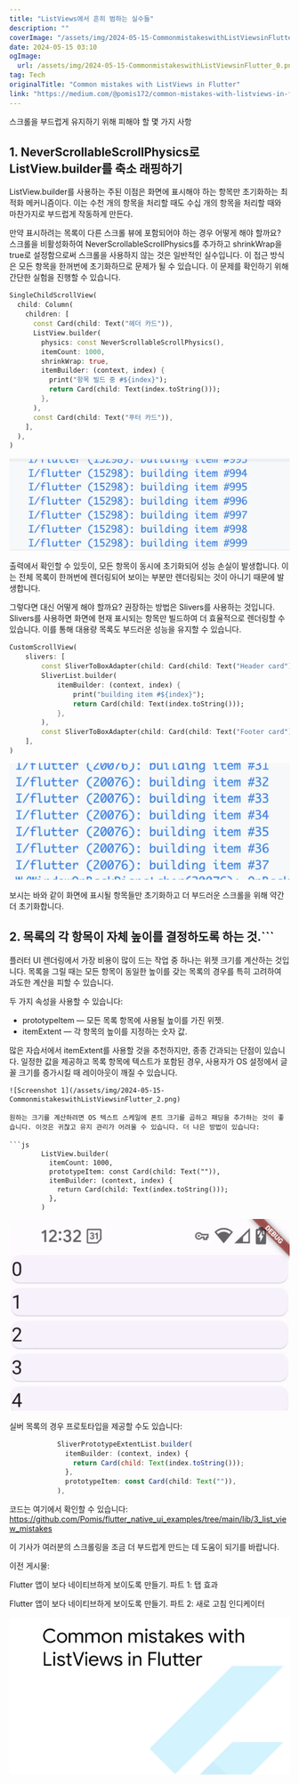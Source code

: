 ```yaml
---
title: "ListViews에서 흔히 범하는 실수들"
description: ""
coverImage: "/assets/img/2024-05-15-CommonmistakeswithListViewsinFlutter_0.png"
date: 2024-05-15 03:10
ogImage: 
  url: /assets/img/2024-05-15-CommonmistakeswithListViewsinFlutter_0.png
tag: Tech
originalTitle: "Common mistakes with ListViews in Flutter"
link: "https://medium.com/@pomis172/common-mistakes-with-listviews-in-flutter-f22e7dacfaf7"
---
```



스크롤을 부드럽게 유지하기 위해 피해야 할 몇 가지 사항

## 1. NeverScrollableScrollPhysics로 ListView.builder를 축소 래핑하기

ListView.builder를 사용하는 주된 이점은 화면에 표시해야 하는 항목만 초기화하는 최적화 메커니즘이다. 이는 수천 개의 항목을 처리할 때도 수십 개의 항목을 처리할 때와 마찬가지로 부드럽게 작동하게 만든다.

만약 표시하려는 목록이 다른 스크롤 뷰에 포함되어야 하는 경우 어떻게 해야 할까요? 스크롤을 비활성화하여 NeverScrollableScrollPhysics를 추가하고 shrinkWrap을 true로 설정함으로써 스크롤을 사용하지 않는 것은 일반적인 실수입니다. 이 접근 방식은 모든 항목을 한꺼번에 초기화하므로 문제가 될 수 있습니다. 이 문제를 확인하기 위해 간단한 실험을 진행할 수 있습니다.



```dart
SingleChildScrollView(
  child: Column(
    children: [
      const Card(child: Text("헤더 카드")),
      ListView.builder(
        physics: const NeverScrollableScrollPhysics(),
        itemCount: 1000,
        shrinkWrap: true,
        itemBuilder: (context, index) {
          print("항목 빌드 중 #${index}");
          return Card(child: Text(index.toString()));
        },
      ),
      const Card(child: Text("푸터 카드")),
    ],
  ),
)
```

<img src="/assets/img/2024-05-15-CommonmistakeswithListViewsinFlutter_0.png" />

출력에서 확인할 수 있듯이, 모든 항목이 동시에 초기화되어 성능 손실이 발생합니다. 이는 전체 목록이 한꺼번에 렌더링되어 보이는 부분만 렌더링되는 것이 아니기 때문에 발생합니다.

그렇다면 대신 어떻게 해야 할까요? 권장하는 방법은 Slivers를 사용하는 것입니다. Slivers를 사용하면 화면에 현재 표시되는 항목만 빌드하여 더 효율적으로 렌더링할 수 있습니다. 이를 통해 대용량 목록도 부드러운 성능을 유지할 수 있습니다.




```dart
CustomScrollView(
	slivers: [
		const SliverToBoxAdapter(child: Card(child: Text("Header card"))),
		SliverList.builder(
			itemBuilder: (context, index) {
				print("building item #${index}");
				return Card(child: Text(index.toString()));
			},
		),
		const SliverToBoxAdapter(child: Card(child: Text("Footer card"))),
	],
)
```

<img src="/assets/img/2024-05-15-CommonmistakeswithListViewsinFlutter_1.png" />

보시는 바와 같이 화면에 표시될 항목들만 초기화하고 더 부드러운 스크롤을 위해 약간 더 초기화합니다.

## 2. 목록의 각 항목이 자체 높이를 결정하도록 하는 것.```



플러터 UI 렌더링에서 가장 비용이 많이 드는 작업 중 하나는 위젯 크기를 계산하는 것입니다. 목록을 그릴 때는 모든 항목이 동일한 높이를 갖는 목록의 경우를 특히 고려하여 과도한 계산을 피할 수 있습니다.

두 가지 속성을 사용할 수 있습니다:

- prototypeItem — 모든 목록 항목에 사용될 높이를 가진 위젯.
- itemExtent — 각 항목의 높이를 지정하는 숫자 값.

많은 자습서에서 itemExtent를 사용할 것을 추천하지만, 종종 간과되는 단점이 있습니다. 일정한 값을 제공하고 목록 항목에 텍스트가 포함된 경우, 사용자가 OS 설정에서 글꼴 크기를 증가시킬 때 레이아웃이 깨질 수 있습니다.



```
![Screenshot 1](/assets/img/2024-05-15-CommonmistakeswithListViewsinFlutter_2.png)

원하는 크기를 계산하려면 OS 텍스트 스케일에 폰트 크기를 곱하고 패딩을 추가하는 것이 좋습니다. 이것은 귀찮고 유지 관리가 어려울 수 있습니다. 더 나은 방법이 있습니다:

```js
        ListView.builder(
          itemCount: 1000,
          prototypeItem: const Card(child: Text("")),
          itemBuilder: (context, index) {
            return Card(child: Text(index.toString()));
          },
        )
```

![Screenshot 2](/assets/img/2024-05-15-CommonmistakeswithListViewsinFlutter_3.png)




실버 목록의 경우 프로토타입을 제공할 수도 있습니다:

```js
            SliverPrototypeExtentList.builder(
              itemBuilder: (context, index) {
                return Card(child: Text(index.toString()));
              },
              prototypeItem: const Card(child: Text("")),
            ),
```

코드는 여기에서 확인할 수 있습니다: https://github.com/Pomis/flutter_native_ui_examples/tree/main/lib/3_list_view_mistakes

이 기사가 여러분의 스크롤링을 조금 더 부드럽게 만드는 데 도움이 되기를 바랍니다.



이전 게시물:

Flutter 앱이 보다 네이티브하게 보이도록 만들기. 파트 1: 탭 효과

Flutter 앱이 보다 네이티브하게 보이도록 만들기. 파트 2: 새로 고침 인디케이터

![이미지](/assets/img/2024-05-15-CommonmistakeswithListViewsinFlutter_4.png)